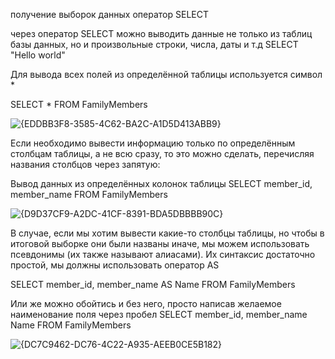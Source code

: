 получение выборок данных оператор SELECT

через оператор SELECT можно выводить данные не только из таблиц базы данных, но и произвольные строки, числа, даты и т.д
SELECT "Hello world"

Для вывода всех полей из определённой таблицы используется символ *

SELECT * FROM FamilyMembers

![{EDDBB3F8-3585-4C62-BA2C-A1D5D413ABB9}](https://github.com/user-attachments/assets/290ed3d3-f5ae-4fc6-a5f7-ba76c525420d)

Если необходимо вывести информацию только по определённым столбцам таблицы, 
а не всю сразу, то это можно сделать, перечисляя названия столбцов через запятую:

Вывод данных из определённых колонок таблицы
SELECT member_id, member_name FROM FamilyMembers

![{D9D37CF9-A2DC-41CF-8391-BDA5DBBBB90C}](https://github.com/user-attachments/assets/d9913725-966d-4fcb-97f6-56c1eb04fc0b)

В случае, если мы хотим вывести какие-то столбцы таблицы, но чтобы в итоговой выборке они были названы иначе, мы можем использовать псевдонимы (их также называют алиасами).
Их синтаксис достаточно простой, мы должны использовать оператор AS

SELECT member_id, member_name AS Name FROM FamilyMembers

Или же можно обойтись и без него, просто написав желаемое наименование поля через пробел
SELECT member_id, member_name Name FROM FamilyMembers

![{DC7C9462-DC76-4C22-A935-AEEB0CE5B182}](https://github.com/user-attachments/assets/37330626-e2e6-4fde-9ecb-d151a495528a)



